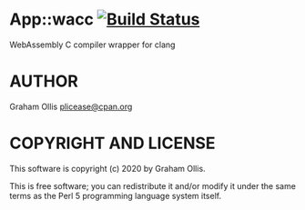 # App::wacc [![Build Status](https://secure.travis-ci.org/perlwasm/App-wacc.png)](http://travis-ci.org/perlwasm/App-wacc)

WebAssembly C compiler wrapper for clang

# AUTHOR

Graham Ollis <plicease@cpan.org>

# COPYRIGHT AND LICENSE

This software is copyright (c) 2020 by Graham Ollis.

This is free software; you can redistribute it and/or modify it under
the same terms as the Perl 5 programming language system itself.
